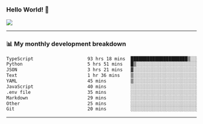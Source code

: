 ### Hello World! 👋

<a>
  <img align="center" src="https://github-readme-stats.vercel.app/api?username=megatunger&count_private=true&include_all_commits=true&bg_color=30,56CCF2,2F80ED&title_color=fff&text_color=fff" />
</a>

------
### 📊 My monthly development breakdown

<!--START_SECTION:waka-->

```txt
TypeScript                    93 hrs 18 mins  █████████████████████▒░░░   85.64 %
Python                        5 hrs 51 mins   █▒░░░░░░░░░░░░░░░░░░░░░░░   05.38 %
JSON                          3 hrs 21 mins   ▓░░░░░░░░░░░░░░░░░░░░░░░░   03.08 %
Text                          1 hr 36 mins    ▒░░░░░░░░░░░░░░░░░░░░░░░░   01.48 %
YAML                          45 mins         ▒░░░░░░░░░░░░░░░░░░░░░░░░   00.69 %
JavaScript                    40 mins         ░░░░░░░░░░░░░░░░░░░░░░░░░   00.62 %
.env file                     35 mins         ░░░░░░░░░░░░░░░░░░░░░░░░░   00.54 %
Markdown                      29 mins         ░░░░░░░░░░░░░░░░░░░░░░░░░   00.46 %
Other                         25 mins         ░░░░░░░░░░░░░░░░░░░░░░░░░   00.38 %
Git                           20 mins         ░░░░░░░░░░░░░░░░░░░░░░░░░   00.32 %
```

<!--END_SECTION:waka-->

------
